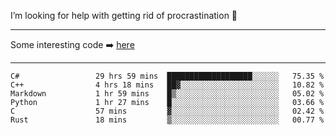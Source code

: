 I’m looking for help with getting rid of procrastination 🤔

-----

Some interesting code :arrow_right: [here](https://github.com/zhen8838/playground)

-----

<!--START_SECTION:waka-->

```text
C#                 29 hrs 59 mins  ███████████████████░░░░░░   75.35 %
C++                4 hrs 18 mins   ██▓░░░░░░░░░░░░░░░░░░░░░░   10.82 %
Markdown           1 hr 59 mins    █▒░░░░░░░░░░░░░░░░░░░░░░░   05.02 %
Python             1 hr 27 mins    █░░░░░░░░░░░░░░░░░░░░░░░░   03.66 %
C                  57 mins         ▓░░░░░░░░░░░░░░░░░░░░░░░░   02.42 %
Rust               18 mins         ▒░░░░░░░░░░░░░░░░░░░░░░░░   00.77 %
```

<!--END_SECTION:waka-->

<!--
**zhen8838/zhen8838** is a ✨ _special_ ✨ repository because its `README.md` (this file) appears on your GitHub profile.

Here are some ideas to get you started:

- 🔭 I’m currently working on ...
- 🌱 I’m currently learning ...
- 👯 I’m looking to collaborate on ...
 ...
- 💬 Ask me about ...
- 📫 How to reach me: ...
- 😄 Pronouns: ...
- ⚡ Fun fact: ...
-->
